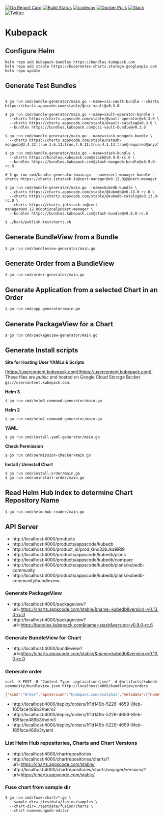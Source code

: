 [![Go Report Card](https://goreportcard.com/badge/kubepack.dev/kubepack)](https://goreportcard.com/report/kubepack.dev/kubepack)
[![Build Status](https://github.com/kubepack/kubepack/workflows/CI/badge.svg)](https://github.com/kubepack/kubepack/actions?workflow=CI)
[![codecov](https://codecov.io/gh/kubepack/kubepack/branch/master/graph/badge.svg)](https://codecov.io/gh/kubepack/kubepack)
[![Docker Pulls](https://img.shields.io/docker/pulls/kubepack/kubepack-operator.svg)](https://hub.docker.com/r/kubepack/kubepack-operator/)
[![Slack](http://slack.kubernetes.io/badge.svg)](http://slack.kubernetes.io/#kubepack)
[![Twitter](https://img.shields.io/twitter/follow/kubepack.svg?style=social&logo=twitter&label=Follow)](https://twitter.com/intent/follow?screen_name=Kubepack)

# Kubepack

## Configure Helm

```console
helm repo add kubepack-bundles https://bundles.kubepack.com
helm repo add stable https://kubernetes-charts.storage.googleapis.com
helm repo update
```

## Generate Test Bundles

```console

$ go run cmd/bundle-generator/main.go --name=csi-vault-bundle --charts https://charts.appscode.com/stable/@csi-vault@v0.3.0

$ go run cmd/bundle-generator/main.go --name=vault-operator-bundle \
  --charts https://charts.appscode.com/stable/@vault-operator@v0.3.0 \
  --charts https://charts.appscode.com/stable/@vault-catalog@v0.3.0 \
  --bundles https://bundles.kubepack.com@csi-vault-bundle@v0.3.0

$ go run cmd/bundle-generator/main.go --name=stash-mongodb-bundle \
  --charts https://charts.appscode.com/stable/@stash-mongodb@3.4.22:true,3.6.13:true,4.0.11:true,4.1.13:true@required@anyof

$ go run cmd/bundle-generator/main.go --name=stash-bundle \
  --charts https://bundles.kubepack.com@stash@v0.9.0-rc.6 \
  --bundles https://bundles.kubepack.com@stash-mongodb-bundle@v0.9.0-rc.6

# $ go run cmd/bundle-generator/main.go --name=cert-manager-bundle --charts https://charts.jetstack.io@cert-manager@v0.12.0@@@cert-manager

$ go run cmd/bundle-generator/main.go --name=kubedb-bundle \
  --charts https://charts.appscode.com/stable/@kubedb@v0.13.0-rc.0 \
  --charts https://charts.appscode.com/stable/@kubedb-catalog@v0.13.0-rc.0 \
  --charts https://charts.jetstack.io@cert-manager@v0.12.0@optional@@cert-manager \
  --bundles https://bundles.kubepack.com@stash-bundle@v0.9.0-rc.6

$ ./hack/publish-testcharts.sh
```

## Generate BundleView from a Bundle

```console
$ go run cmd/bundleview-generator/main.go
```

## Generate Order from a BundleView

```console
$ go run cmd/order-generator/main.go
```

## Generate Application from a selected Chart in an Order

```console
$ go run cmd/app-generator/main.go
```

## Generate PackageView for a Chart

```console
$ go run cmd/packageview-generator/main.go
```

## Generate Install scripts

**Site for Hosting User YAMLs & Scripts**

[https://usercontent.kubepack.com](https://usercontent.kubepack.com). These files are *public* and hosted on Google Cloud Storage Bucket `gs://usercontent.kubepack.com`.

**Helm 3**
```console
$ go run cmd/helm3-command-generator/main.go
```

**Helm 2**
```console
$ go run cmd/helm2-command-generator/main.go
```

**YAML**
```console
$ go run cmd/install-yaml-generator/main.go
```

**Check Permission**
```console
$ go run cmd/permission-checker/main.go
```

**Install / Uninstall Chart**
```console
$ go run cmd/install-order/main.go
$ go run cmd/uninstall-order/main.go
```

## Read Helm Hub index to determine Chart Repository Name

```console
$ go run cmd/helm-hub-reader/main.go
```

## API Server

- http://localhost:4000/products
- http://localhost:4000/products/appscode/kubedb
- http://localhost:4000/product_id/prod_Gnc33bJka9iRl9
- http://localhost:4000/products/appscode/kubedb/plans
- http://localhost:4000/products/appscode/kubedb/compare
- http://localhost:4000/products/appscode/kubedb/plans/kubedb-community
- http://localhost:4000/products/appscode/kubedb/plans/kubedb-community/bundleview

### Generate PackageView

- http://localhost:4000/packageview?url=https://charts.appscode.com/stable/&name=kubedb&version=v0.13.0-rc.0
- http://localhost:4000/packageview?url=https://bundles.kubepack.com&name=stash&version=v0.9.0-rc.6

### Generate BundleView for Chart

- http://localhost:4000/bundleview?url=https://charts.appscode.com/stable/&name=kubedb&version=v0.13.0-rc.0

### Generate order

```console
curl -X POST -H "Content-Type: application/json" -d @artifacts/kubedb-community/bundleview.json http://localhost:4000/bundleview/orders
```

```json
{"kind":"Order","apiVersion":"kubepack.com/v1alpha1","metadata":{"name":"kubedb-community","uid":"1f1d149b-5226-4659-8feb-165face489b3","creationTimestamp":"2020-02-26T12:00:24Z"},"spec":{"items":[{"chart":{"url":"https://charts.appscode.com/stable/","name":"kubedb","version":"v0.13.0-rc.0","releaseName":"kubedb","namespace":"kube-system","bundle":{"name":"kubedb-community","url":"https://bundles.kubepack.com","version":"v0.13.0-rc.0"}}},{"chart":{"url":"https://charts.appscode.com/stable/","name":"kubedb-catalog","version":"v0.13.0-rc.0","releaseName":"kubedb-catalog","namespace":"kube-system","bundle":{"name":"kubedb-community","url":"https://bundles.kubepack.com","version":"v0.13.0-rc.0"}}}]},"status":{}}
```

- http://localhost:4000/deploy/orders/1f1d149b-5226-4659-8feb-165face489b3/helm2
- http://localhost:4000/deploy/orders/1f1d149b-5226-4659-8feb-165face489b3/helm3
- http://localhost:4000/deploy/orders/1f1d149b-5226-4659-8feb-165face489b3/yaml

### List Helm Hub repositories, Charts and Chart Versions

- http://localhost:4000/chartrepositories
- http://localhost:4000/chartrepositories/charts/?url=https://charts.appscode.com/stable/
- http://localhost:4000/chartrepositories/charts/voyager/versions/?url=https://charts.appscode.com/stable/

### Fuse chart from sample dir

```console
$ go run cmd/fuse-chart/*.go \
  --sample-dir=./testdata/fusion/samples \
  --chart-dir=./testdata/fusion/charts \
  --chart-name=mongodb-editor
```

